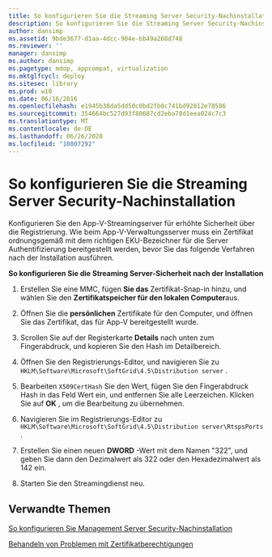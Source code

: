 ```yaml
---
title: So konfigurieren Sie die Streaming Server Security-Nachinstallation
description: So konfigurieren Sie die Streaming Server Security-Nachinstallation
author: dansimp
ms.assetid: 9bde3677-d1aa-4dcc-904e-bb49a268d748
ms.reviewer: ''
manager: dansimp
ms.author: dansimp
ms.pagetype: mdop, appcompat, virtualization
ms.mktglfcycl: deploy
ms.sitesec: library
ms.prod: w10
ms.date: 06/16/2016
ms.openlocfilehash: e1945b38da5dd50c0bd2fb0c741bd92012e78586
ms.sourcegitcommit: 354664bc527d93f80687cd2eba70d1eea024c7c3
ms.translationtype: MT
ms.contentlocale: de-DE
ms.lasthandoff: 06/26/2020
ms.locfileid: "10807292"
---
```

# So konfigurieren Sie die Streaming Server Security-Nachinstallation


Konfigurieren Sie den App-V-Streamingserver für erhöhte Sicherheit über die Registrierung. Wie beim App-V-Verwaltungsserver muss ein Zertifikat ordnungsgemäß mit dem richtigen EKU-Bezeichner für die Server Authentifizierung bereitgestellt werden, bevor Sie das folgende Verfahren nach der Installation ausführen.

**So konfigurieren Sie die Streaming Server-Sicherheit nach der Installation**

1.  Erstellen Sie eine MMC, fügen **Sie das** Zertifikat-Snap-in hinzu, und wählen Sie den **Zertifikatspeicher für den lokalen Computer**aus.

2.  Öffnen Sie die **persönlichen** Zertifikate für den Computer, und öffnen Sie das Zertifikat, das für App-V bereitgestellt wurde.

3.  Scrollen Sie auf der Registerkarte **Details** nach unten zum Fingerabdruck, und kopieren Sie den Hash im Detailbereich.

4.  Öffnen Sie den Registrierungs-Editor, und navigieren Sie zu `HKLM\Software\Microsoft\SoftGrid\4.5\Distribution server` .

5.  Bearbeiten `X509CertHash` Sie den Wert, fügen Sie den Fingerabdruck Hash in das Feld Wert ein, und entfernen Sie alle Leerzeichen. Klicken Sie auf **OK** , um die Bearbeitung zu übernehmen.

6.  Navigieren Sie im Registrierungs-Editor zu `HKLM\Software\Microsoft\SoftGrid\4.5\Distribution server\RtspsPorts` .

7.  Erstellen Sie einen neuen **DWORD** -Wert mit dem Namen "322", und geben Sie dann den Dezimalwert als 322 oder den Hexadezimalwert als 142 ein.

8.  Starten Sie den Streamingdienst neu.

## Verwandte Themen


[So konfigurieren Sie Management Server Security-Nachinstallation](how-to-configure-management-server-security-post-installation.md)

[Behandeln von Problemen mit Zertifikatberechtigungen](troubleshooting-certificate-permission-issues.md)

 

 





